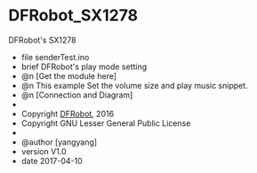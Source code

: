 # DFRobot_SX1278
DFRobot's SX1278

 * file senderTest.ino
 * brief DFRobot's play mode setting
 * @n [Get the module here]
 * @n This example Set the volume size and play music snippet.
 * @n [Connection and Diagram]
 *
 * Copyright	[DFRobot](http://www.dfrobot.com), 2016
 * Copyright	GNU Lesser General Public License
 *
 * @author [yangyang]
 * version  V1.0
 * date  2017-04-10